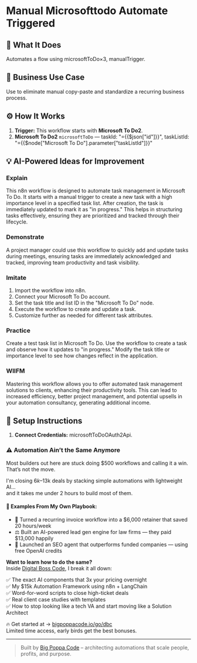 # Manual Microsofttodo Automate Triggered
  ## 🚀 What It Does
  Automates a flow using microsoftToDo×3, manualTrigger.
  
  ## 💼 Business Use Case
  Use to eliminate manual copy-paste and standardize a recurring business process.
  
  ## ⚙️ How It Works
  1. **Trigger:** This workflow starts with **Microsoft To Do2**.
  2. **Microsoft To Do2** `microsoftToDo` — taskId: "={{$json["id"]}}", taskListId: "={{$node["Microsoft To Do"].parameter["taskListId"]}}"
  
  ## 💡 AI-Powered Ideas for Improvement
  ### Explain
This n8n workflow is designed to automate task management in Microsoft To Do. It starts with a manual trigger to create a new task with a high importance level in a specified task list. After creation, the task is immediately updated to mark it as "in progress." This helps in structuring tasks effectively, ensuring they are prioritized and tracked through their lifecycle.

### Demonstrate
A project manager could use this workflow to quickly add and update tasks during meetings, ensuring tasks are immediately acknowledged and tracked, improving team productivity and task visibility.

### Imitate
1. Import the workflow into n8n.
2. Connect your Microsoft To Do account.
3. Set the task title and list ID in the "Microsoft To Do" node.
4. Execute the workflow to create and update a task.
5. Customize further as needed for different task attributes.

### Practice
Create a test task list in Microsoft To Do. Use the workflow to create a task and observe how it updates to "in progress." Modify the task title or importance level to see how changes reflect in the application.

### WIIFM
Mastering this workflow allows you to offer automated task management solutions to clients, enhancing their productivity tools. This can lead to increased efficiency, better project management, and potential upsells in your automation consultancy, generating additional income.
  
  ## 🔧 Setup Instructions
  1. **Connect Credentials:** microsoftToDoOAuth2Api.
  
### ⚠️ Automation Ain’t the Same Anymore

Most builders out here are stuck doing $500 workflows and calling it a win.  
That’s not the move.  

I'm closing $6k–$13k deals by stacking simple automations with lightweight AI...  
and it takes me under 2 hours to build most of them.

#### 🧠 Examples From My Own Playbook:
- 🔁 Turned a recurring invoice workflow into a $6,000 retainer that saved 20 hours/week  
- ⚖️ Built an AI-powered lead gen engine for law firms — they paid $13,000 happily  
- 🚀 Launched an SEO agent that outperforms funded companies — using free OpenAI credits  

**Want to learn how to do the same?**  
Inside [Digital Boss Code](https://bigpoppacode.io/go/dbc), I break it all down:

✅ The exact AI components that 3x your pricing overnight  
✅ My $15k Automation Framework using n8n + LangChain  
✅ Word-for-word scripts to close high-ticket deals  
✅ Real client case studies with templates  
✅ How to stop looking like a tech VA and start moving like a Solution Architect  

🔥 Get started at → [bigpoppacode.io/go/dbc](https://bigpoppacode.io/go/dbc)  
Limited time access, early birds get the best bonuses.

---
> Built by [Big Poppa Code](https://bigpoppacode.io) – architecting automations that scale people, profits, and purpose.
  